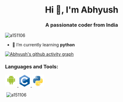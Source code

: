 <h1 align="center">Hi 👋, I'm Abhyush</h1>
<h3 align="center">A passionate coder from India</h3>

<p align="left"> <img src="https://komarev.com/ghpvc/?username=a151106&label=Profile%20views&color=0e75b6&style=flat" alt="a151106" /> </p>

- 🌱 I’m currently learning **python**

[![Abhyush's github activity graph](https://activity-graph.herokuapp.com/graph?username=A151106)](https://github.com/A151106&theme=dracula/github-readme-activity-graph)

<h3 align="left">Languages and Tools:</h3>
<p align="left"> <a href="https://developer.android.com" target="_blank" rel="noreferrer"> <img src="https://raw.githubusercontent.com/devicons/devicon/master/icons/android/android-original-wordmark.svg" alt="android" width="40" height="40"/> </a> <a href="https://www.cprogramming.com/" target="_blank" rel="noreferrer"> <img src="https://raw.githubusercontent.com/devicons/devicon/master/icons/c/c-original.svg" alt="c" width="40" height="40"/> </a> <a href="https://www.python.org" target="_blank" rel="noreferrer"> <img src="https://raw.githubusercontent.com/devicons/devicon/master/icons/python/python-original.svg" alt="python" width="40" height="40"/> </a> </p>

<p>&nbsp;<img align="center" src="https://github-readme-stats.vercel.app/api?username=a151106&show_icons=true&locale=en" alt="a151106" /></p>
